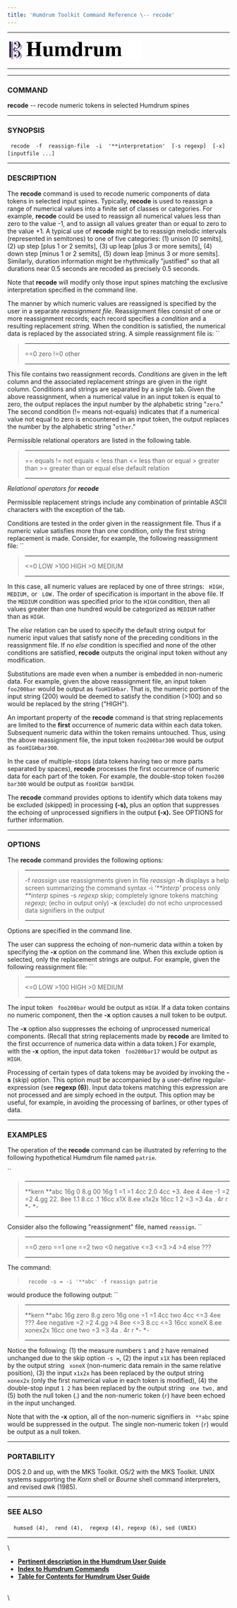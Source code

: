 ```yaml
---
title: 'Humdrum Toolkit Command Reference \-- recode'
---
```


  -------------------------------- ----------------------------------------- ----------------------------------
  ![ ](/Humdrum/HumdrumIcon.gif)    ![Humdrum ](/Humdrum/HumdrumHeader.gif)    ![ ](/Humdrum/HumdrumSpacer.gif)
  -------------------------------- ----------------------------------------- ----------------------------------

------------------------------------------------------------------------

### COMMAND

**recode** \-- recode numeric tokens in selected Humdrum spines

------------------------------------------------------------------------

### SYNOPSIS

` recode  -f  reassign-file  -i  '**interpretation'  [-s regexp]  [-x]  [inputfile ...]`

------------------------------------------------------------------------

### DESCRIPTION

The **recode** command is used to recode numeric components of data
tokens in selected input spines. Typically, **recode** is used to
reassign a range of numerical values into a finite set of classes or
categories. For example, **recode** could be used to reassign all
numerical values less than zero to the value -1, and to assign all
values greater than or equal to zero to the value +1. A typical use of
**recode** might be to reassign melodic intervals (represented in
semitones) to one of five categories: (1) unison \[0 semits\], (2) up
step \[plus 1 or 2 semits\], (3) up leap \[plus 3 or more semits\], (4)
down step \[minus 1 or 2 semits\], (5) down leap \[minus 3 or more
semits\]. Similarly, duration information might be rhythmically
\"justified\" so that all durations near 0.5 seconds are recoded as
precisely 0.5 seconds.

Note that **recode** will modify only those input spines matching the
exclusive interpretation specified in the command line.

The manner by which numeric values are reassigned is specified by the
user in a separate *reassignment file.* Reassignment files consist of
one or more reassignment records; each record specifies a *condition*
and a resulting replacement *string.* When the condition is satisfied,
the numerical data is replaced by the associated string. A simple
reassignment file is: ``

>   ----- -------
>   ==0   zero
>   !=0   other
>   ----- -------
>
This file contains two reassignment records. *Conditions* are given in
the left column and the associated replacement *strings* are given in
the right column. Conditions and strings are separated by a single tab.
Given the above reassignment, when a numerical value in an input token
is equal to zero, the output replaces the input number by the alphabetic
string \"`zero`.\" The second condition (!= means not-equals) indicates
that if a numerical value not equal to zero is encountered in an input
token, the output replaces the number by the alphabetic string
\"`other`.\"

Permissible relational operators are listed in the following table.

>   ------ -----------------------
>   ==     equals
>   !=     not equals
>   \<     less than
>   \<=    less than or equal
>   \>     greater than
>   \>=    greater than or equal
>   else   default relation
>   ------ -----------------------
>
*Relational operators for **recode***

Permissible replacement strings include any combination of printable
ASCII characters with the exception of the tab.

Conditions are tested in the order given in the reassignment file. Thus
if a numeric value satisfies more than one condition, only the first
string replacement is made. Consider, for example, the following
reassignment file: ``

>   ------- --------
>   \<=0    LOW
>   \>100   HIGH
>   \>0     MEDIUM
>   ------- --------
>
In this case, all numeric values are replaced by one of three strings:
` HIGH, MEDIUM,` or ` LOW.` The order of specification is important in
the above file. If the `MEDIUM` condition was specified prior to the
`HIGH` condition, then all values greater than one hundred would be
categorized as `MEDIUM` rather than as `HIGH`.

The *else* relation can be used to specify the default string output for
numeric input values that satisfy none of the preceding conditions in
the reassignment file. If no *else* condition is specified and none of
the other conditions are satisfied, **recode** outputs the original
input token without any modification.

Substitutions are made even when a number is embedded in non-numeric
data. For example, given the above reassignment file, an input token
`foo200bar` would be output as `fooHIGHbar`. That is, the numeric
portion of the input string (200) would be deemed to satisfy the
condition (\>100) and so would be replaced by the string (\"HIGH\").

An important property of the **recode** command is that string
replacements are limited to the **first** occurrence of numeric data
within each data token. Subsequent numeric data within the token remains
untouched. Thus, using the above reassignment file, the input token
`foo200bar300` would be output as `fooHIGHbar300`.

In the case of multiple-stops (data tokens having two or more parts
separated by spaces), **recode** processes the first occurrence of
numeric data for each part of the token. For example, the double-stop
token `foo200 bar300` would be output as `fooHIGH barHIGH`.

The **recode** command provides options to identify which data tokens
may be excluded (skipped) in processing **(-s),** plus an option that
suppresses the echoing of unprocessed signifiers in the output **(-x).**
See OPTIONS for further information.

------------------------------------------------------------------------

### OPTIONS

The **recode** command provides the following options:

>   --------------------- -----------------------------------------------------------------
>   -f *reassign*         use reassignments given in file *reassign*
>   **-h**                displays a help screen summarizing the command syntax
>   -i *\'\*\*interp\'*   process only *\*\*interp* spines
>   -s *regexp*           skip; completely ignore tokens matching *regexp*;
>                         (echo in output only)
>   **-x**                (exclude) do not echo unprocessed data signifiers in the output
>   --------------------- -----------------------------------------------------------------
>
Options are specified in the command line.

The user can suppress the echoing of non-numeric data within a token by
specifying the **-x** option on the command line. When this exclude
option is selected, only the replacement strings are output. For
example, given the following reassignment file: ``

>   ------- --------
>   \<=0    LOW
>   \>100   HIGH
>   \>0     MEDIUM
>   ------- --------
>
The input token ` foo200bar` would be output as `HIGH`. If a data token
contains no numeric component, then the **-x** option causes a null
token to be output.

The **-x** option also suppresses the echoing of unprocessed numerical
components. (Recall that string replacements made by **recode** are
limited to the first occurrence of numerica data within a data token.)
For example, with the **-x** option, the input data token ` foo200bar17`
would be output as `HIGH`.

Processing of certain types of data tokens may be avoided by invoking
the **-s** (skip) option. This option must be accompanied by a
user-define regular-expression (see **regexp (6)**). Input data tokens
matching this expression are not processed and are simply echoed in the
output. This option may be useful, for example, in avoiding the
processing of barlines, or other types of data.

------------------------------------------------------------------------

### EXAMPLES

The operation of the **recode** command can be illustrated by referring
to the following hypothetical Humdrum file named `patrie`.

``

>   ---------- ---------
>   \*\*kern   \*\*abc
>   16g        0
>   8.g        00
>   16g        1
>   =1         =1
>   4cc        2.0
>   4cc        +3.
>   4ee        4
>   4ee        -1
>   =2         =2
>   4.gg       22.
>   8ee        1.1
>   8.cc       .1
>   16cc       x1X
>   8.ee       x1x2x
>   16cc       1 2
>   =3         =3
>   4a         .
>   4r         r
>   \*-        \*-
>   ---------- ---------
>
Consider also the following \"reassignment\" file, named `reassign`. ``

>   ------ ----------
>   ==0    zero
>   ==1    one
>   ==2    two
>   \<0    negative
>   \<=3   \<=3
>   \>4    \>4
>   else   ???
>   ------ ----------
>
The command:

> ` recode -s = -i '**abc' -f reassign patrie`

would produce the following output: ``

>   ---------- ----------
>   \*\*kern   \*\*abc
>   16g        zero
>   8.g        zero
>   16g        one
>   =1         =1
>   4cc        two
>   4cc        \<=3
>   4ee        ???
>   4ee        negative
>   =2         =2
>   4.gg       \>4
>   8ee        \<=3
>   8.cc       \<=3
>   16cc       xoneX
>   8.ee       xonex2x
>   16cc       one two
>   =3         =3
>   4a         .
>   4r         r
>   \*-        \*-
>   ---------- ----------
>
Notice the following: (1) the measure numbers `1` and `2` have remained
unchanged due to the skip option `-s =`, (2) the input `x1X` has been
replaced by the output string ` xoneX` (non-numeric data remain in the
same relative position), (3) the input `x1x2x` has been replaced by the
output string ` xonex2x` (only the first numerical value in each token
is modified), (4) the double-stop input `1 2` has been replaced by the
output string ` one two,` and (5) both the null token (.) and the
non-numeric token (`r`) have been echoed in the input unchanged.

Note that with the **-x** option, all of the non-numeric signifiers in
` **abc` spine would be suppressed in the output. The single non-numeric
token (`r`) would be output as a null token.

------------------------------------------------------------------------

### PORTABILITY

DOS 2.0 and up, with the MKS Toolkit. OS/2 with the MKS Toolkit. UNIX
systems supporting the *Korn* shell or *Bourne* shell command
interpreters, and revised *awk* (1985).

------------------------------------------------------------------------

### SEE ALSO

`  humsed (4),  rend (4),  regexp (4), regexp (6), sed (UNIX)`

------------------------------------------------------------------------

\

-   [**Pertinent description in the Humdrum User
    Guide**](../guide22.html#The_recode_Command)
-   [**Index to Humdrum Commands**](../commands.toc.html)
-   [**Table for Contents for Humdrum User Guide**](../guide.toc.html)

\
\
